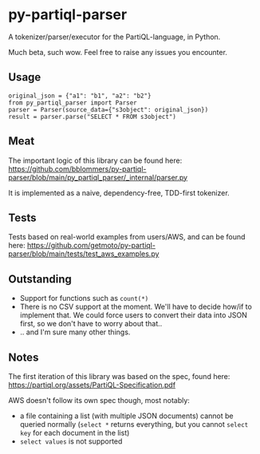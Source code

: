 # py-partiql-parser
A tokenizer/parser/executor for the PartiQL-language, in Python.

Much beta, such wow. Feel free to raise any issues you encounter.

## Usage
```
original_json = {"a1": "b1", "a2": "b2"}
from py_partiql_parser import Parser
parser = Parser(source_data={"s3object": original_json})
result = parser.parse("SELECT * FROM s3object")
```

## Meat
The important logic of this library can be found here: https://github.com/bblommers/py-partiql-parser/blob/main/py_partiql_parser/_internal/parser.py

It is implemented as a naive, dependency-free, TDD-first tokenizer.

## Tests
Tests based on real-world examples from users/AWS, and can be found here:
https://github.com/getmoto/py-partiql-parser/blob/main/tests/test_aws_examples.py

## Outstanding
 - Support for functions such as `count(*)`
 - There is no CSV support at the moment. We'll have to decide how/if to implement that. We could force users to convert their data into JSON first, so we don't have to worry about that..
 - .. and I'm sure many other things.

## Notes
The first iteration of this library was based on the spec, found here: https://partiql.org/assets/PartiQL-Specification.pdf

AWS doesn't follow its own spec though, most notably:
 - a file containing a list (with multiple JSON documents) cannot be queried normally (`select *` returns everything, but you cannot `select key` for each document in the list)
 - `select values` is not supported